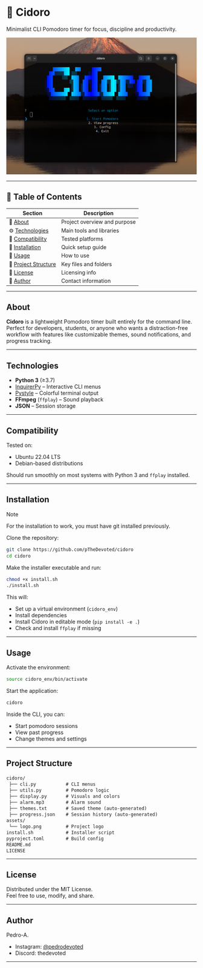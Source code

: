# 🍅 Cidoro

Minimalist CLI Pomodoro timer for focus, discipline and productivity.

![Cidoro Logo](assets/logo.png)

---

## 🧭 Table of Contents

| Section | Description |
|--------|-------------|
| 📌 [About](#about) | Project overview and purpose |
| ⚙️ [Technologies](#technologies) | Main tools and libraries |
| 🧪 [Compatibility](#compatibility) | Tested platforms |
| 🚀 [Installation](#installation) | Quick setup guide |
| 🍅 [Usage](#usage) | How to use |
| 📁 [Project Structure](#project-structure) | Key files and folders |
| 📄 [License](#license) | Licensing info |
| 👤 [Author](#author) | Contact information |

---

## About

**Cidoro** is a lightweight Pomodoro timer built entirely for the command line.  
Perfect for developers, students, or anyone who wants a distraction-free workflow with features like customizable themes, sound notifications, and progress tracking.

---

## Technologies

- **Python 3** (≥3.7)
- [InquirerPy](https://github.com/kazhala/InquirerPy) – Interactive CLI menus
- [Pystyle](https://github.com/xdvrx1/pystyle) – Colorful terminal output
- **FFmpeg** (`ffplay`) – Sound playback
- **JSON** – Session storage

---

## Compatibility

Tested on:
- Ubuntu 22.04 LTS
- Debian-based distributions

Should run smoothly on most systems with Python 3 and `ffplay` installed.

---

## Installation
> [!NOTE]
> For the installation to work, you must have git installed previously.

Clone the repository:

```bash
git clone https://github.com/pTheDevoted/cidoro
cd cidoro
```

Make the installer executable and run:

```bash
chmod +x install.sh
./install.sh
```

This will:
- Set up a virtual environment (`cidoro_env`)
- Install dependencies
- Install Cidoro in editable mode (`pip install -e .`)
- Check and install `ffplay` if missing

---

## Usage

Activate the environment:

```bash
source cidoro_env/bin/activate
```

Start the application:

```bash
cidoro
```

Inside the CLI, you can:
- Start pomodoro sessions
- View past progress
- Change themes and settings

---

## Project Structure

```
cidoro/
 ├── cli.py           # CLI menus
 ├── utils.py         # Pomodoro logic
 ├── display.py       # Visuals and colors
 ├── alarm.mp3        # Alarm sound
 ├── themes.txt       # Saved theme (auto-generated)
 ├── progress.json    # Session history (auto-generated)
assets/
 └── logo.png         # Project logo
install.sh            # Installer script
pyproject.toml        # Build config
README.md
LICENSE
```

---

## License

Distributed under the MIT License.  
Feel free to use, modify, and share.

---

## Author

Pedro-A.
- Instagram: [@pedrodevoted](https://instagram.com/pedrodevoted)
- Discord: thedevoted

---
